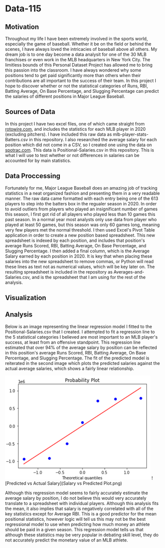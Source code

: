 # Data-115

## Motivation
Throughout my life I have been extremely involved in the sports world, especially the game of baseball. Whether it be on the field or behind the scenes, I have always loved the intricacies of baseball above all others. My dream job is to one day become a data analysit for one of the 30 MLB franchises or even work in the MLB headquarters in New York City. The limitless bounds of this Personal Dataset Project has allowed me to bring this passion into the classroom. I have always wondered why some positions tend to get paid significantly more than others when their contributions are all important to the success of their team. In this project I hope to discover whether or not the statistical categories of Runs, RBI, Batting Average, On Base Percentage, and Slugging Percentage can predict the salaries of different positions in Major League Baseball.

## Sources of Data
In this project I have two excel files, one of which came straight from [rotowire.com](https://www.rotowire.com/baseball/stats.php), and includes the statistics for each MLB player in 2020 (excluding pitchers). I have included this raw data as mlb-player-stats-Batters.csv in this repository. I also researched the average salary for each position which did not come in a CSV, so I created one using the data on [spotrac.com](https://www.spotrac.com/mlb/positional/). This data is Positional-Salaries.csv in this repository. This is what I will use to test whether or not differences in salaries can be accounted for by main statistics.

## Data Proccessing
Fortunately for me, Major League Baseball does an amazing job of tracking statistics in a neat organized fashion and presenting them in a very readable manner. The raw data came formatted with each entry being one of the 613 players to step into the batters box in the regualer season in 2020. In order to avoid outliers from players who played an insignificant number of games this season, I first got rid of all players who played less than 10 games this past season. In a normal year most analysts only use data from player who played at least 50 games, but this season was only 60 games long, meaning very few players met the normal threshold. I then used  Excel's Pivot Table application in order to create a new position based spreadsheet. This new spreadsheet is indexed by each position, and includes that position's average Runs Scored, RBI, Batting Average, On Base Percentage, and Slugging Percentage. I then added a final column, which is the Average Salary earned by each position in 2020. It is key that when placing these salaries into the new spreadsheet to remove commas, or Python will read these lines as text not as numerical values, which will be key later on. The resulting spreadsheet is included in the repository as Averages-and-Salaries.csv, and is the spreadsheet that I am using for the rest of the analysis.

## Visualization

## Analysis
Below is an image representing the linear regression model I fitted to the Positional-Salaries.csv that I created. I attempted to fit a regression line to the 5 statistical categories I believed are most important to an MLB player's success, at least from an offensive standpoint. This regression line estimated that over 94% of the average salary by position can be reflected in this position's average Runs Scored, RBI, Batting Average, On Base Percentage, and Slugging Percentage. The fit of the predicted model is reiterated in the second image which plots the predicted salaries against the actual average salaries, which shows a fairly linear relationship.

![Linear Regression](LinearRegression.png) 
![Predicted vs Actual Salary](Salary vs Predicted Plot.png)

Although this regression model seems to fairly accurately estimate the average salary by position, I do not believe this would very accurately translate to a spreadsheet with individual players. Although this analysis fits the mean, it also implies that salary is negatively correlated with all of the key statistics except for Average RBI. This is a good predictor for the mean positional statistics, however logic will tell us this may not be the best regressional model to use when predicting how much money an athlete should be paid in a given season. This regression model tells us that although these statistics may be very popular in debating skill level, they do not accurately predict the monetary value of an MLB athlete.
